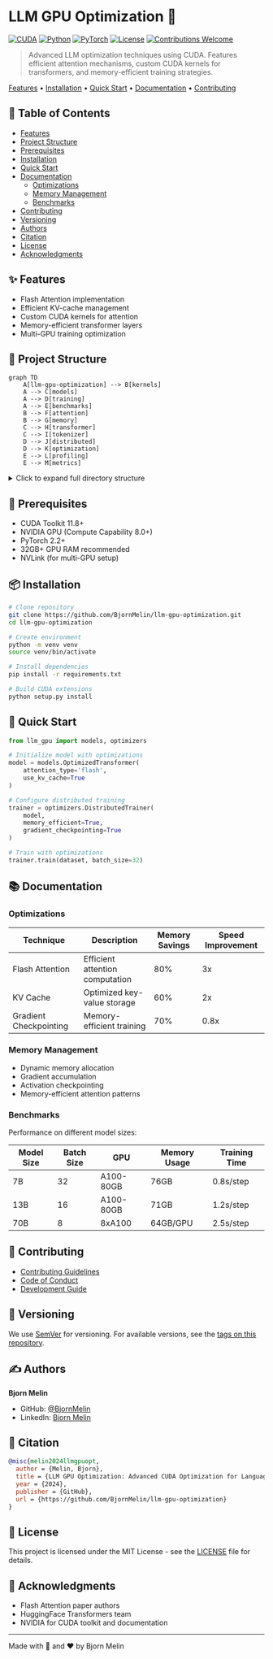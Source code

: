 # LLM GPU Optimization 🚄

[![CUDA](https://img.shields.io/badge/cuda-11.8%2B-green.svg)](https://developer.nvidia.com/cuda-toolkit)
[![Python](https://img.shields.io/badge/python-3.8%2B-blue.svg)](https://www.python.org/downloads/)
[![PyTorch](https://img.shields.io/badge/pytorch-2.2%2B-red.svg)](https://pytorch.org/)
[![License](https://img.shields.io/badge/license-MIT-blue.svg)](LICENSE)
[![Contributions Welcome](https://img.shields.io/badge/contributions-welcome-brightgreen.svg?style=flat)](CONTRIBUTING.md)

> Advanced LLM optimization techniques using CUDA. Features efficient attention mechanisms, custom CUDA kernels for transformers, and memory-efficient training strategies.

[Features](#features) • [Installation](#installation) • [Quick Start](#quick-start) • [Documentation](#documentation) • [Contributing](#contributing)

## 📑 Table of Contents
- [Features](#features)
- [Project Structure](#project-structure)
- [Prerequisites](#prerequisites)
- [Installation](#installation)
- [Quick Start](#quick-start)
- [Documentation](#documentation)
  - [Optimizations](#optimizations)
  - [Memory Management](#memory-management)
  - [Benchmarks](#benchmarks)
- [Contributing](#contributing)
- [Versioning](#versioning)
- [Authors](#authors)
- [Citation](#citation)
- [License](#license)
- [Acknowledgments](#acknowledgments)

## ✨ Features
- Flash Attention implementation
- Efficient KV-cache management
- Custom CUDA kernels for attention
- Memory-efficient transformer layers
- Multi-GPU training optimization

## 📁 Project Structure

```mermaid
graph TD
    A[llm-gpu-optimization] --> B[kernels]
    A --> C[models]
    A --> D[training]
    A --> E[benchmarks]
    B --> F[attention]
    B --> G[memory]
    C --> H[transformer]
    C --> I[tokenizer]
    D --> J[distributed]
    D --> K[optimization]
    E --> L[profiling]
    E --> M[metrics]
```

<details>
<summary>Click to expand full directory structure</summary>

```plaintext
llm-gpu-optimization/
├── kernels/           # CUDA kernel implementations
│   ├── attention/    # Optimized attention mechanisms
│   └── memory/      # Memory management utilities
├── models/           # Model implementations
│   ├── transformer/ # Transformer architecture
│   └── tokenizer/   # Tokenization optimizations
├── training/         # Training utilities
│   ├── distributed/ # Multi-GPU training
│   └── optimization/# Training optimizations
├── benchmarks/       # Performance benchmarks
└── README.md         # Documentation
```
</details>

## 🔧 Prerequisites
- CUDA Toolkit 11.8+
- NVIDIA GPU (Compute Capability 8.0+)
- PyTorch 2.2+
- 32GB+ GPU RAM recommended
- NVLink (for multi-GPU setup)

## 📦 Installation

```bash
# Clone repository
git clone https://github.com/BjornMelin/llm-gpu-optimization.git
cd llm-gpu-optimization

# Create environment
python -m venv venv
source venv/bin/activate

# Install dependencies
pip install -r requirements.txt

# Build CUDA extensions
python setup.py install
```

## 🚀 Quick Start

```python
from llm_gpu import models, optimizers

# Initialize model with optimizations
model = models.OptimizedTransformer(
    attention_type='flash',
    use_kv_cache=True
)

# Configure distributed training
trainer = optimizers.DistributedTrainer(
    model,
    memory_efficient=True,
    gradient_checkpointing=True
)

# Train with optimizations
trainer.train(dataset, batch_size=32)
```

## 📚 Documentation

### Optimizations

| Technique | Description | Memory Savings | Speed Improvement |
|-----------|-------------|----------------|-------------------|
| Flash Attention | Efficient attention computation | 80% | 3x |
| KV Cache | Optimized key-value storage | 60% | 2x |
| Gradient Checkpointing | Memory-efficient training | 70% | 0.8x |

### Memory Management
- Dynamic memory allocation
- Gradient accumulation
- Activation checkpointing
- Memory-efficient attention patterns

### Benchmarks
Performance on different model sizes:

| Model Size | Batch Size | GPU | Memory Usage | Training Time |
|------------|------------|-----|--------------|---------------|
| 7B | 32 | A100-80GB | 76GB | 0.8s/step |
| 13B | 16 | A100-80GB | 71GB | 1.2s/step |
| 70B | 8 | 8xA100 | 64GB/GPU | 2.5s/step |

## 🤝 Contributing
- [Contributing Guidelines](CONTRIBUTING.md)
- [Code of Conduct](CODE_OF_CONDUCT.md)
- [Development Guide](DEVELOPMENT.md)

## 📌 Versioning
We use [SemVer](http://semver.org/) for versioning. For available versions, see the [tags on this repository](https://github.com/BjornMelin/llm-gpu-optimization/tags).

## ✍️ Authors
**Bjorn Melin**
- GitHub: [@BjornMelin](https://github.com/BjornMelin)
- LinkedIn: [Bjorn Melin](https://linkedin.com/in/bjorn-melin)

## 📝 Citation
```bibtex
@misc{melin2024llmgpuopt,
  author = {Melin, Bjorn},
  title = {LLM GPU Optimization: Advanced CUDA Optimization for Language Models},
  year = {2024},
  publisher = {GitHub},
  url = {https://github.com/BjornMelin/llm-gpu-optimization}
}
```

## 📄 License
This project is licensed under the MIT License - see the [LICENSE](LICENSE) file for details.

## 🙏 Acknowledgments
- Flash Attention paper authors
- HuggingFace Transformers team
- NVIDIA for CUDA toolkit and documentation

---
Made with 🚄 and ❤️ by Bjorn Melin
